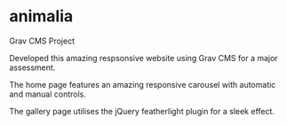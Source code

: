 # animalia
Grav CMS Project

Developed this amazing respsonsive website using Grav CMS for a major assessment.

The home page features an amazing responsive carousel with automatic and manual controls.

The gallery page utilises the jQuery featherlight plugin for a sleek effect.
